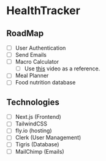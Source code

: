 # HealthTracker

## RoadMap

- [ ] User Authentication
- [ ] Send Emails
- [ ] Macro Calculator
  - [ ] Use [this](https://www.youtube.com/watch?v=xW1-NkOKoas&t=6s) video as a reference.
- [ ] Meal Planner
- [ ] Food nutrition database

## Technologies

- [ ] Next.js (Frontend)
- [ ] TailwindCSS
- [ ] fly.io (hosting)
- [ ] Clerk (User Management)
- [ ] Tigris (Database)
- [ ] MailChimp (Emails)
